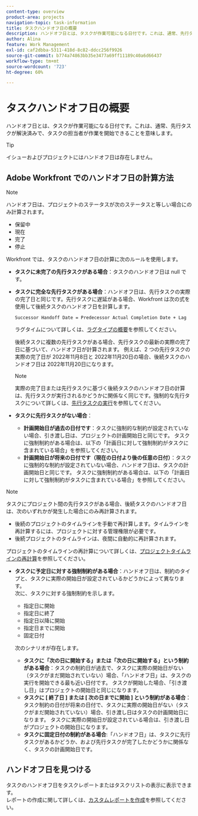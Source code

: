 ```yaml
---
content-type: overview
product-area: projects
navigation-topic: task-information
title: タスクハンドオフ日の概要
description: ハンドオフ日とは、タスクが作業可能になる日付です。これは、通常、先行タスクが解決済みで、タスクの担当者が作業を開始できることを意味します。
author: Alina
feature: Work Management
exl-id: caf2dbba-5311-418d-8c82-ddcc256f9926
source-git-commit: b774a74863bb35e3477a69ff11189c40a6d66437
workflow-type: tm+mt
source-wordcount: '723'
ht-degree: 60%

---
```


# タスクハンドオフ日の概要

ハンドオフ日とは、タスクが作業可能になる日付です。これは、通常、先行タスクが解決済みで、タスクの担当者が作業を開始できることを意味します。

>[!TIP]
>
>イシューおよびプロジェクトにはハンドオフ日は存在しません。

## Adobe Workfront でのハンドオフ日の計算方法

>[!NOTE]
>
>ハンドオフ日は、プロジェクトのステータスが次のステータスと等しい場合にのみ計算されます。
>
>* 保留中
>* 現在
>* 完了
>* 停止
>

Workfront では、タスクのハンドオフ日の計算に次のルールを使用します。

* **タスクに未完了の先行タスクがある場合**：タスクのハンドオフ日は null です。
* **タスクに完全な先行タスクがある場合**：ハンドオフ日は、先行タスクの実際の完了日と同じです。先行タスクに遅延がある場合、Workfront は次の式を使用して後続タスクのハンドオフ日を計算します。

  `Successor Handoff Date = Predecessor Actual Completion Date + Lag`

  ラグタイムについて詳しくは、[ラグタイプの概要](../use-prdcssrs/lag-types.md)を参照してください。

  後続タスクに複数の先行タスクがある場合、先行タスクの最新の実際の完了日に基づいて、ハンドオフ日が計算されます。 例えば、2 つの先行タスクの実際の完了日が 2022年11月8日と 2022年11月20日の場合、後続タスクのハンドオフ日は 2022年11月20日になります。

  >[!NOTE]
  >
  >   実際の完了日または先行タスクに基づく後続タスクのハンドオフ日の計算は、先行タスクが実行されるかどうかに関係なく同じです。強制的な先行タスクについて詳しくは、[先行タスクの実行](../use-prdcssrs/enforced-predecessors.md)を参照してください。


* **タスクに先行タスクがない場合**：

   * **計画開始日が過去の日付です**：タスクに強制的な制約が設定されていない場合、引き渡し日は、プロジェクトの計画開始日と同じです。 タスクに強制制約がある場合は、以下の「計画日に対して強制制約がタスクに含まれている場合」を参照してください。
   * **計画開始日が将来の日付です（現在の日付より後の任意の日付）**：タスクに強制的な制約が設定されていない場合、ハンドオフ日は、タスクの計画開始日と同じです。 タスクに強制制約がある場合は、以下の「計画日に対して強制制約がタスクに含まれている場合」を参照してください。

>[!NOTE]
>
>タスクにプロジェクト間の先行タスクがある場合、後続タスクのハンドオフ日は、次のいずれかが発生した場合にのみ再計算されます。
>
>* 後続のプロジェクトのタイムラインを手動で再計算します。タイムラインを再計算するには、プロジェクトに対する管理権限が必要です。
>* 後続プロジェクトのタイムラインは、夜間に自動的に再計算されます。
>
>プロジェクトのタイムラインの再計算について詳しくは、[プロジェクトタイムラインの再計算](../../../manage-work/projects/manage-projects/recalculate-project-timeline.md)を参照してください。

* **タスクに予定日に対する強制制約がある場合**：ハンドオフ日は、制約のタイプと、タスクに実際の開始日が設定されているかどうかによって異なります。\
  次に、タスクに対する強制制約を示します。

   * 指定日に開始
   * 指定日に終了
   * 指定日以降に開始
   * 指定日までに開始
   * 固定日付

  次のシナリオが存在します。

   * **タスクに「次の日に開始する」または「次の日に開始する」という制約がある場合**：タスクの制約日が過去で、タスクに実際の開始日がない（タスクがまだ開始されていない）場合、「ハンドオフ日」は、タスクの実行を開始できる最も近い日付です。 タスクが開始した場合、「引き渡し日」はプロジェクトの開始日と同じになります。
   * **タスクに [ 終了日 ] または [ 次の日までに開始 ] という制約がある場合**：タスク制約の日付が将来の日付で、タスクに実際の開始日がない（タスクがまだ開始されていない）場合、引き渡し日はタスクの計画開始日になります。 タスクに実際の開始日が設定されている場合は、引き渡し日がプロジェクトの開始日になります。
   * **タスクに固定日付の制約がある場合**:「ハンドオフ日」は、タスクに先行タスクがあるかどうか、および先行タスクが完了したかどうかに関係なく、タスクの計画開始日です。

<!--these are old descriptions, edited by Anna As. on August 25, 2023 in this issue - https://experience.adobe.com/#/@adobeinternalworkfront/so:hub-Hub/workfront/issue/64c0032500018fabd4fc484167eb10dc/updates
   * When the task has a constraint of Must Start On or Start No Earlier Than, the Handoff Date is the Constraint date, unless there is an Actual Start Date on the task. If there is an Actual Start Date on the task, the Handoff Date is the Actual Completion Date of the predecessor.
   * When the task has a constraint of Must Finish On or Start No Later Than, the Handoff Date is always the Actual Completion Date of the predecessor, regardless of whether there is an Actual Start Date on the task or not. 
   * When the task has a constraint of Fixed Dates, the Handoff Date is the Planned Start Date of the task, regardless of whether it has a predecessor or not and regardless of whether the predecessor is completed or not.

-->

## ハンドオフ日を見つける

タスクのハンドオフ日をタスクレポートまたはタスクリストの表示に表示できます。\
レポートの作成に関して詳しくは、[カスタムレポートを作成](../../../reports-and-dashboards/reports/creating-and-managing-reports/create-custom-report.md)を参照してください。
